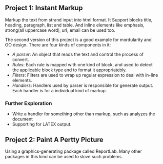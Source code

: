## Project 1: Instant Markup

Markup the text from strand input into html format.
It Support blocks title, heading, paragraph, list and table.
And inline elements like emphasis, strong(all uppercase word), url,
email can be used too.

The second version of this project is a good example for mordularity and
OO design. There are four kinds of components in it:

* *A parser*: An object that reads the text and control the process of convert.
* *Rules*: Each rule is mapped with one kind of block, and used to detect the
applicable block type and to format it appropriatebly.
* *Filters*: Filters are used to wrap up regular expression to deal with
in-line elements.
* *Handlers*: Handlers used by parser is responsible for generate output. Each
handler is for a individual kind of markup.

### Further Exploration

* Write a handler for something other than markup, such as analyzes
the document
* Supporting for LATEX output.

## Project 2: Paint A Pertty Picture

Using a graphics-generating package called ReportLab. Many other packages in
this kind can be used to slove such problems.
